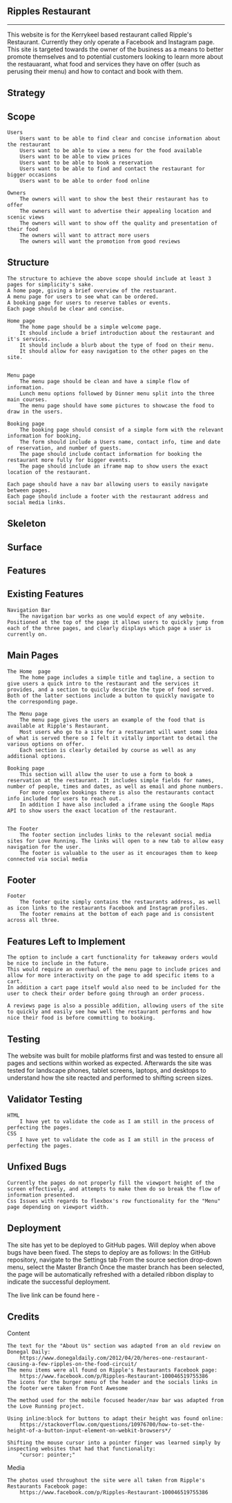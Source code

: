 ## Ripples Restaurant

---

This website is for the Kerrykeel based restaurant called Ripple's Restaurant. Currently they only operate a Facebook and Instagram page. This site is targeted towards the owner of the business as a means to better promote themselves and to potential customers looking to learn more about the restauarant, what food and services they have on offer (such as perusing their menu) and how to contact and book with them.

## Strategy


## Scope

    Users
        Users want to be able to find clear and concise information about the restaurant
        Users want to be able to view a menu for the food available
        Users want to be able to view prices
        Users want to be able to book a reservation
        Users want to be able to find and contact the restaurant for bigger occasions
        Users want to be able to order food online

    Owners
        The owners will want to show the best their restaurant has to offer
        The owners will want to advertise their appealing location and scenic views
        The owners will want to show off the quality and presentation of their food
        The owners will want to attract more users
        The owners will want the promotion from good reviews

## Structure

    The structure to achieve the above scope should include at least 3 pages for simplicity's sake.
    A home page, giving a brief overview of the restuarant.
    A menu page for users to see what can be ordered.
    A booking page for users to reserve tables or events.
    Each page should be clear and concise.

    Home page  
        The home page should be a simple welcome page.
        It should include a brief introduction about the restaurant and it's services.
        It should include a blurb about the type of food on their menu.
        It should allow for easy navigation to the other pages on the site.


    Menu page
        The menu page should be clean and have a simple flow of information.
        Lunch menu options followed by Dinner menu split into the three main courses.
        The menu page should have some pictures to showcase the food to draw in the users.

    Booking page
        The booking page should consist of a simple form with the relevant information for booking.
        The form should include a Users name, contact info, time and date of reservation, and number of guests.
        The page should include contact information for booking the restaurant more fully for bigger events.
        The page should include an iframe map to show users the exact location of the restaurant.

    Each page should have a nav bar allowing users to easily navigate between pages.
    Each page should include a footer with the restaurant address and social media links.

## Skeleton


## Surface


## Features

## Existing Features

    Navigation Bar
        The navigation bar works as one would expect of any website. Positioned at the top of the page it allows users to quickly jump from each of the three pages, and clearly displays which page a user is currently on.

## Main Pages

    The Home  page
        The home page includes a simple title and tagline, a section to give users a quick intro to the restaurant and the services it provides, and a section to quicly describe the type of food served. Both of the latter sections include a button to quickly navigate to the corresponding page.

    The Menu page
        The menu page gives the users an example of the food that is available at Ripple's Restaurant.
        Most users who go to a site for a restaurant will want some idea of what is served there so I felt it vitally important to detail the various options on offer.
        Each section is clearly detailed by course as well as any additional options.

    Booking page
        This section will allow the user to use a form to book a reservation at the restaurant. It includes simple fields for names, number of people, times and dates, as well as email and phone numbers.
        For more complex bookings there is also the restaurants contact info included for users to reach out.
        In addition I have also included a iframe using the Google Maps API to show users the exact location of the restaurant.


    The Footer
        The footer section includes links to the relevant social media sites for Love Running. The links will open to a new tab to allow easy navigation for the user.
        The footer is valuable to the user as it encourages them to keep connected via social media

## Footer

    Footer
        The footer quite simply contains the restaurants address, as well as icon links to the restaurants Facebook and Instagram profiles.
        The footer remains at the bottom of each page and is consistent across all three.


## Features Left to Implement

    The option to include a cart functionality for takeaway orders would be nice to include in the future.
    This would require an overhaul of the menu page to include prices and allow for more interactivity on the page to add specific items to a cart.
    In addition a cart page itself would also need to be included for the user to check their order before going through an order process.

    A reviews page is also a possible addition, allowing users of the site to quickly and easily see how well the restaurant performs and how nice their food is before committing to booking.

## Testing

The website was built for mobile platforms first and was tested to ensure all pages and sections within worked as expected.
Afterwards the site was tested for landscape phones, tablet screens, laptops, and desktops to understand how the site reacted and performed to shifting screen sizes.

## Validator Testing

    HTML
        I have yet to validate the code as I am still in the process of perfecting the pages.
    CSS
        I have yet to validate the code as I am still in the process of perfecting the pages.

## Unfixed Bugs

    Currently the pages do not properly fill the viewport height of the screen effectively, and attempts to make them do so break the flow of information presented.
    Css Issues with regards to flexbox's row functionality for the "Menu" page depending on viewport width.

## Deployment

The site has yet to be deployed to GitHub pages. Will deploy when above bugs have been fixed. The steps to deploy are as follows:
        In the GitHub repository, navigate to the Settings tab
        From the source section drop-down menu, select the Master Branch
        Once the master branch has been selected, the page will be automatically refreshed with a detailed ribbon display to indicate the successful deployment.

The live link can be found here - 

## Credits

Content
    
    The text for the "About Us" section was adapted from an old review on Donegal Daily:
        https://www.donegaldaily.com/2012/04/20/heres-one-restaurant-causing-a-few-ripples-on-the-food-circuit/
    The menu items were all found on Ripple's Restaurants Facebook page: 
        https://www.facebook.com/p/Ripples-Restaurant-100046519755386
    The icons for the burger menu of the header and the socials links in the footer were taken from Font Awesome

    The method used for the mobile focused header/nav bar was adapted from the Love Running project.

    Using inline:block for buttons to adapt their height was found online:
        https://stackoverflow.com/questions/10976700/how-to-set-the-height-of-a-button-input-element-on-webkit-browsers*/

    Shifting the mouse cursor into a pointer finger was learned simply by inspecting websites that had that functionality:
        "cursor: pointer;"

Media

    The photos used throughout the site were all taken from Ripple's Restaurants Facebook page:
        https://www.facebook.com/p/Ripples-Restaurant-100046519755386

